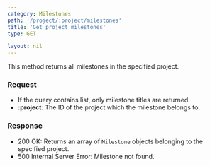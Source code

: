 ```yaml
---
category: Milestones
path: '/project/:project/milestones'
title: 'Get project milestones'
type: GET

layout: nil
---
```


This method returns all milestones in the specified project.

### Request

* If the query contains list, only milestone titles are returned.
* **:project**: The ID of the project which the milestone belongs to.

### Response

* 200 OK: Returns an array of `Milestone` objects belonging to the specified
project.
* 500 Internal Server Error: Milestone not found.
